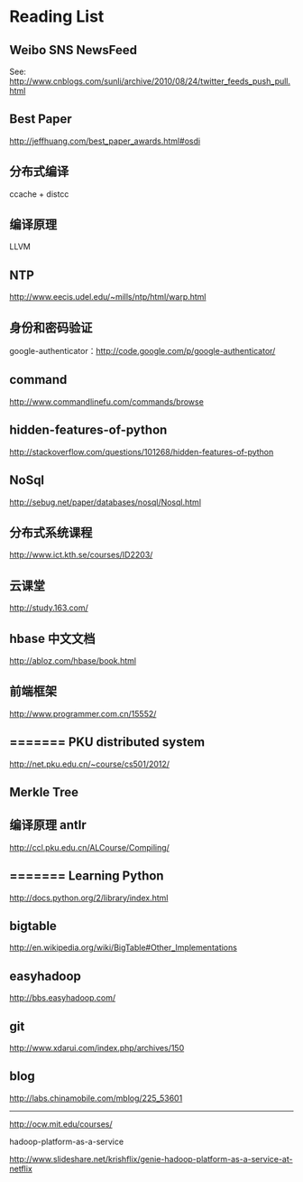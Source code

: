Reading List
=============================

Weibo SNS NewsFeed
-------------------
See:
http://www.cnblogs.com/sunli/archive/2010/08/24/twitter_feeds_push_pull.html

Best Paper
----------------------
http://jeffhuang.com/best_paper_awards.html#osdi

分布式编译
----------------------
ccache + distcc

编译原理
----------------------
LLVM

NTP
----------------------
http://www.eecis.udel.edu/~mills/ntp/html/warp.html

身份和密码验证
-----------------------
google-authenticator：http://code.google.com/p/google-authenticator/

command 
-----------------------
http://www.commandlinefu.com/commands/browse


hidden-features-of-python
------------------------------
http://stackoverflow.com/questions/101268/hidden-features-of-python

NoSql
----------------------------------------
http://sebug.net/paper/databases/nosql/Nosql.html

分布式系统课程
---------------------
http://www.ict.kth.se/courses/ID2203/

云课堂
----------------
http://study.163.com/

hbase 中文文档
----------------------
http://abloz.com/hbase/book.html

前端框架
-------------------------
http://www.programmer.com.cn/15552/

=======
PKU distributed system
---------------------------------
http://net.pku.edu.cn/~course/cs501/2012/

Merkle Tree 
-----------------------



编译原理 antlr
---------------------------------
http://ccl.pku.edu.cn/ALCourse/Compiling/

=======
Learning Python 
---------------------------------
http://docs.python.org/2/library/index.html

bigtable
----------------------------------
http://en.wikipedia.org/wiki/BigTable#Other_Implementations

easyhadoop
-------------
http://bbs.easyhadoop.com/

git
------------
http://www.xdarui.com/index.php/archives/150


blog
-----------
http://labs.chinamobile.com/mblog/225_53601


---------
http://ocw.mit.edu/courses/

hadoop-platform-as-a-service

http://www.slideshare.net/krishflix/genie-hadoop-platform-as-a-service-at-netflix

